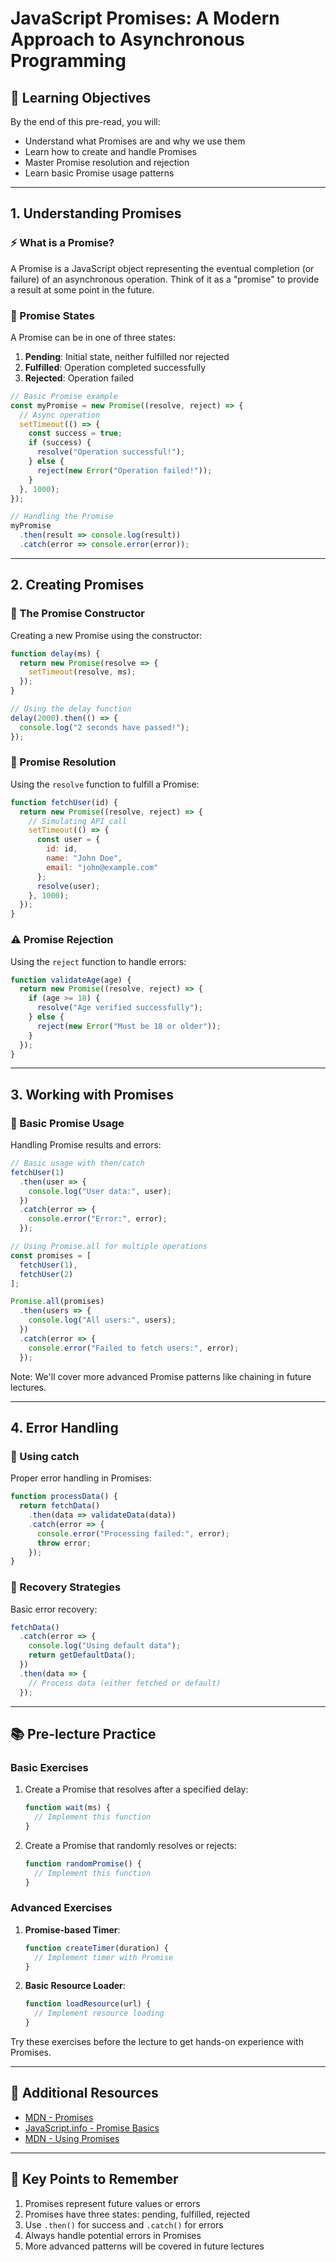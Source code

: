 # JavaScript Promises: A Modern Approach to Asynchronous Programming

## 🎯 Learning Objectives

By the end of this pre-read, you will:

- Understand what Promises are and why we use them
- Learn how to create and handle Promises
- Master Promise resolution and rejection
- Learn basic Promise usage patterns

---

## 1. Understanding Promises

### ⚡ What is a Promise?

A Promise is a JavaScript object representing the eventual completion (or failure) of an asynchronous operation. Think of it as a "promise" to provide a result at some point in the future.

### 🔄 Promise States

A Promise can be in one of three states:

1. **Pending**: Initial state, neither fulfilled nor rejected
2. **Fulfilled**: Operation completed successfully
3. **Rejected**: Operation failed

```javascript
// Basic Promise example
const myPromise = new Promise((resolve, reject) => {
  // Async operation
  setTimeout(() => {
    const success = true;
    if (success) {
      resolve("Operation successful!");
    } else {
      reject(new Error("Operation failed!"));
    }
  }, 1000);
});

// Handling the Promise
myPromise
  .then(result => console.log(result))
  .catch(error => console.error(error));
```

---

## 2. Creating Promises

### 🎯 The Promise Constructor

Creating a new Promise using the constructor:

```javascript
function delay(ms) {
  return new Promise(resolve => {
    setTimeout(resolve, ms);
  });
}

// Using the delay function
delay(2000).then(() => {
  console.log("2 seconds have passed!");
});
```

### 🔨 Promise Resolution

Using the `resolve` function to fulfill a Promise:

```javascript
function fetchUser(id) {
  return new Promise((resolve, reject) => {
    // Simulating API call
    setTimeout(() => {
      const user = {
        id: id,
        name: "John Doe",
        email: "john@example.com"
      };
      resolve(user);
    }, 1000);
  });
}
```

### ⚠️ Promise Rejection

Using the `reject` function to handle errors:

```javascript
function validateAge(age) {
  return new Promise((resolve, reject) => {
    if (age >= 18) {
      resolve("Age verified successfully");
    } else {
      reject(new Error("Must be 18 or older"));
    }
  });
}
```

---

## 3. Working with Promises

### 🔗 Basic Promise Usage

Handling Promise results and errors:

```javascript
// Basic usage with then/catch
fetchUser(1)
  .then(user => {
    console.log("User data:", user);
  })
  .catch(error => {
    console.error("Error:", error);
  });

// Using Promise.all for multiple operations
const promises = [
  fetchUser(1),
  fetchUser(2)
];

Promise.all(promises)
  .then(users => {
    console.log("All users:", users);
  })
  .catch(error => {
    console.error("Failed to fetch users:", error);
  });
```

Note: We'll cover more advanced Promise patterns like chaining in future lectures.

---

## 4. Error Handling

### 🚨 Using catch

Proper error handling in Promises:

```javascript
function processData() {
  return fetchData()
    .then(data => validateData(data))
    .catch(error => {
      console.error("Processing failed:", error);
      throw error;
    });
}
```

### 🔄 Recovery Strategies

Basic error recovery:

```javascript
fetchData()
  .catch(error => {
    console.log("Using default data");
    return getDefaultData();
  })
  .then(data => {
    // Process data (either fetched or default)
  });
```

---

## 📚 Pre-lecture Practice

### Basic Exercises

1. Create a Promise that resolves after a specified delay:

   ```javascript
   function wait(ms) {
     // Implement this function
   }
   ```

2. Create a Promise that randomly resolves or rejects:

   ```javascript
   function randomPromise() {
     // Implement this function
   }
   ```

### Advanced Exercises

1. **Promise-based Timer**:

   ```javascript
   function createTimer(duration) {
     // Implement timer with Promise
   }
   ```

2. **Basic Resource Loader**:

   ```javascript
   function loadResource(url) {
     // Implement resource loading
   }
   ```

Try these exercises before the lecture to get hands-on experience with Promises.

---

## 🔗 Additional Resources

- [MDN - Promises](https://developer.mozilla.org/en-US/docs/Web/JavaScript/Reference/Global_Objects/Promise)
- [JavaScript.info - Promise Basics](https://javascript.info/promise-basics)
- [MDN - Using Promises](https://developer.mozilla.org/en-US/docs/Web/JavaScript/Guide/Using_promises)

---

## 🎯 Key Points to Remember

1. Promises represent future values or errors
2. Promises have three states: pending, fulfilled, rejected
3. Use `.then()` for success and `.catch()` for errors
4. Always handle potential errors in Promises
5. More advanced patterns will be covered in future lectures
